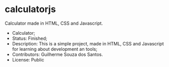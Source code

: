 # calculatorjs
Calculator made in HTML, CSS and Javascript.

- Calculator; 
- Status: Finished;
- Description: This is a simple project, made in HTML, CSS and Javascript for learning about development an tools;
- Contributors: Guilherme Souza dos Santos.
- License: Public

